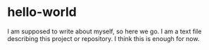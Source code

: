 # hello-world
I am supposed to write about myself, so here we go.
I am a text file describing this project or repository. I think this is enough for now.
